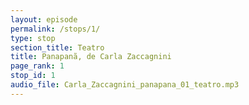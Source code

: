 ```yaml
---
layout: episode
permalink: /stops/1/
type: stop
section_title: Teatro
title: Panapanã, de Carla Zaccagnini
page_rank: 1
stop_id: 1
audio_file: Carla_Zaccagnini_panapana_01_teatro.mp3
---
```

